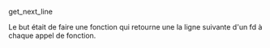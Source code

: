 get_next_line

Le but était de faire une fonction qui retourne une la ligne suivante d'un
fd à chaque appel de fonction.
